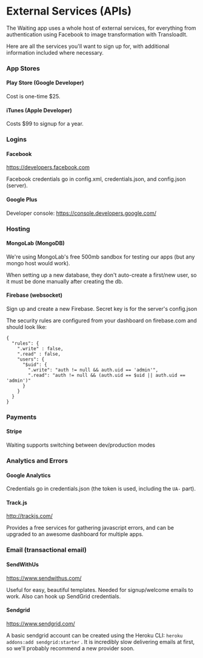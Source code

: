 # External Services (APIs) 

The Waiting app uses a whole host of external services, for everything from authentication using Facebook to image transformation with TransloadIt. 

Here are all the services you'll want to sign up for, with additional information included where necessary. 


### App Stores 

#### Play Store (Google Developer) 

Cost is one-time $25. 

#### iTunes (Apple Developer) 

Costs $99 to signup for a year. 


### Logins 

#### Facebook 

https://developers.facebook.com 

Facebook credentials go in config.xml, credentials.json, and config.json (server). 


#### Google Plus 

Developer console: https://console.developers.google.com/



### Hosting 

#### MongoLab (MongoDB)  

We're using MongoLab's free 500mb sandbox for testing our apps (but any mongo host would work). 

When setting up a new database, they don't auto-create a first/new user, so it must be done manually after creating the db. 


#### Firebase (websocket) 

Sign up and create a new Firebase. Secret key is for the server's config.json 

The security rules are configured from your dashboard on firebase.com and should look like: 

    {
      "rules": {
        ".write" : false,
        ".read" : false,
        "users": {
          "$uid": {
            ".write": "auth != null && auth.uid == 'admin'",
            ".read": "auth != null && (auth.uid == $uid || auth.uid == 'admin')"
          }
        }
      }
    }


### Payments 

#### Stripe 

Waiting supports switching between dev/production modes 


### Analytics and Errors 

#### Google Analytics 

Credentials go in credentials.json (the token is used, including the `UA-` part). 

#### Track.js 

http://trackjs.com/

Provides a free services for gathering javascript errors, and can be upgraded to an awesome dashboard for multiple apps. 


### Email (transactional email) 

#### SendWithUs 

https://www.sendwithus.com/

Useful for easy, beautiful templates. Needed for signup/welcome emails to work. Also can hook up SendGrid credentials. 

#### Sendgrid 

https://www.sendgrid.com/ 

A basic sendgrid account can be created using the Heroku CLI: `heroku addons:add sendgrid:starter` . It is incredibly slow delivering emails at first, so we'll probably recommend a new provider soon. 








